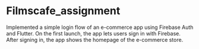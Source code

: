 # Filmscafe_assignment

Implemented a simple login flow of an e-commerce app using Firebase Auth and Flutter.
On the first launch, the app lets users sign in with Firebase.
After signing in, the app shows the homepage of the e-commerce
store.
